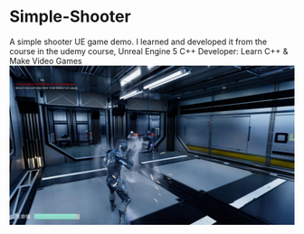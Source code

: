 # Simple-Shooter
A simple shooter UE game demo. I learned and developed it from the course in the udemy course, 
Unreal Engine 5 C++ Developer: Learn C++ & Make Video Games
![image](image.jpg)